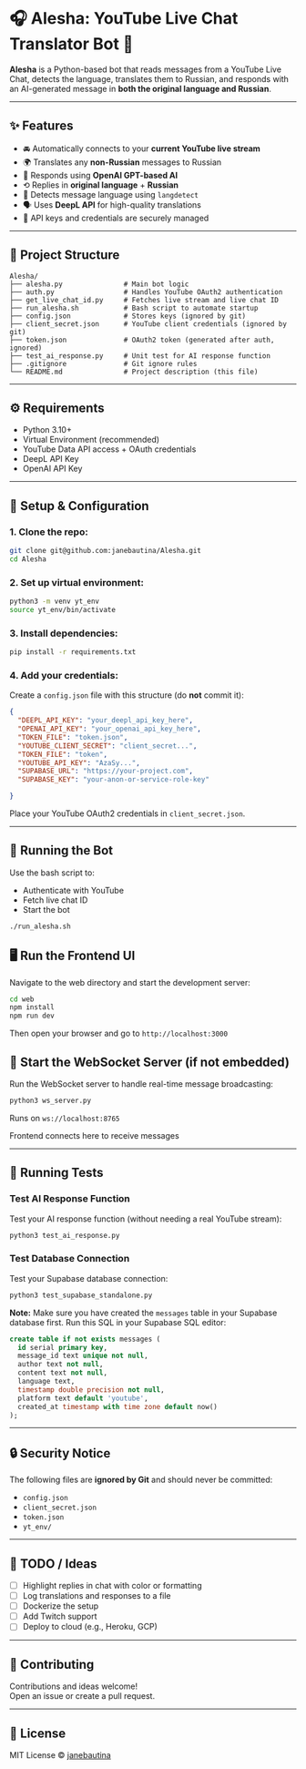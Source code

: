 # 🎧 Alesha: YouTube Live Chat Translator Bot 🤖

**Alesha** is a Python-based bot that reads messages from a YouTube Live Chat, detects the language, translates them to Russian, and responds with an AI-generated message in **both the original language and Russian**.

---

## ✨ Features

- 🚘 Automatically connects to your **current YouTube live stream**
- 🌍 Translates any **non-Russian** messages to Russian
- 🤖 Responds using **OpenAI GPT-based AI**
- ⟲ Replies in **original language** + **Russian**
- 🧐 Detects message language using `langdetect`
- 🗣️ Uses **DeepL API** for high-quality translations
- 🔐 API keys and credentials are securely managed

---

## 📂 Project Structure

```
Alesha/
├── alesha.py               # Main bot logic
├── auth.py                 # Handles YouTube OAuth2 authentication
├── get_live_chat_id.py     # Fetches live stream and live chat ID
├── run_alesha.sh           # Bash script to automate startup
├── config.json             # Stores keys (ignored by git)
├── client_secret.json      # YouTube client credentials (ignored by git)
├── token.json              # OAuth2 token (generated after auth, ignored)
├── test_ai_response.py     # Unit test for AI response function
├── .gitignore              # Git ignore rules
└── README.md               # Project description (this file)
```

---

## ⚙️ Requirements

- Python 3.10+  
- Virtual Environment (recommended)
- YouTube Data API access + OAuth credentials
- DeepL API Key
- OpenAI API Key

---

## 🔐 Setup & Configuration

### 1. Clone the repo:
```bash
git clone git@github.com:janebautina/Alesha.git
cd Alesha
```

### 2. Set up virtual environment:
```bash
python3 -m venv yt_env
source yt_env/bin/activate
```

### 3. Install dependencies:
```bash
pip install -r requirements.txt
```

### 4. Add your credentials:

Create a `config.json` file with this structure (do **not** commit it):
```json
{
  "DEEPL_API_KEY": "your_deepl_api_key_here",
  "OPENAI_API_KEY": "your_openai_api_key_here",
  "TOKEN_FILE": "token.json",
  "YOUTUBE_CLIENT_SECRET": "client_secret...",
  "TOKEN_FILE": "token",
  "YOUTUBE_API_KEY": "AzaSy...",
  "SUPABASE_URL": "https://your-project.com",
  "SUPABASE_KEY": "your-anon-or-service-role-key"

}
```

Place your YouTube OAuth2 credentials in `client_secret.json`.

---

## 🚀 Running the Bot

Use the bash script to:
- Authenticate with YouTube
- Fetch live chat ID
- Start the bot

```bash
./run_alesha.sh
```

## 🖥️ Run the Frontend UI

Navigate to the web directory and start the development server:

```bash
cd web
npm install
npm run dev
```

Then open your browser and go to `http://localhost:3000`

## 🔌 Start the WebSocket Server (if not embedded)

Run the WebSocket server to handle real-time message broadcasting:

```bash
python3 ws_server.py
```

Runs on `ws://localhost:8765`

Frontend connects here to receive messages

---


## 🦪 Running Tests

### Test AI Response Function
Test your AI response function (without needing a real YouTube stream):
```bash
python3 test_ai_response.py
```

### Test Database Connection
Test your Supabase database connection:
```bash
python3 test_supabase_standalone.py
```

**Note:** Make sure you have created the `messages` table in your Supabase database first. Run this SQL in your Supabase SQL editor:

```sql
create table if not exists messages (
  id serial primary key,
  message_id text unique not null,
  author text not null,
  content text not null,
  language text,
  timestamp double precision not null,
  platform text default 'youtube',
  created_at timestamp with time zone default now()
);
```

---

## 🔒 Security Notice

The following files are **ignored by Git** and should never be committed:

- `config.json`
- `client_secret.json`
- `token.json`
- `yt_env/`

---

## 📌 TODO / Ideas

- [ ] Highlight replies in chat with color or formatting
- [ ] Log translations and responses to a file
- [ ] Dockerize the setup
- [ ] Add Twitch support
- [ ] Deploy to cloud (e.g., Heroku, GCP)

---

## 🙌 Contributing

Contributions and ideas welcome!  
Open an issue or create a pull request.

---

## 📄 License

MIT License © [janebautina](https://github.com/janebautina)